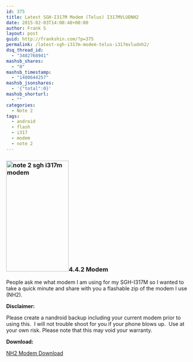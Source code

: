 ```yaml
---
id: 375
title: Latest SGH-I317M Modem (Telus) I317MVLUDNH2
date: 2015-02-03T14:00:48+00:00
author: Frank S
layout: post
guid: http://frankshin.com/?p=375
permalink: /latest-sgh-i317m-modem-telus-i317mvludnh2/
dsq_thread_id:
  - "3482768941"
mashsb_shares:
  - "0"
mashsb_timestamp:
  - "1480644257"
mashsb_jsonshares:
  - '{"total":0}'
mashsb_shorturl:
  - ""
categories:
  - Note 2
tags:
  - android
  - flash
  - i317
  - modem
  - note 2
---
```

<h3><a href="http://frankshin.com/wp-content/uploads/2015/02/Screenshot_2015-02-03-14-03-07.png"><img class=" size-medium wp-image-378 aligncenter" src="http://frankshin.com/wp-content/uploads/2015/02/Screenshot_2015-02-03-14-03-07-169x300.png" alt="note 2 sgh i317m modem" width="169" height="300" /></a>4.4.2 Modem</h3>
People ask me what modem I am using for my SGH-I317M so I wanted to take a quick minute and share with you a flashable zip of the modem I use (NH2).

<strong>Disclaimer:</strong>

Please create a nandroid backup including your current modem prior to using this.  I will not trouble shoot for you if your phone blows up.  Use at your own risk. Please note that this may void your warranty.

<strong>Download:</strong>

<a href="http://frankshin.com/files/android/modem/I317MVLUDNH2+MODEM.zip">NH2 Modem Download</a>
